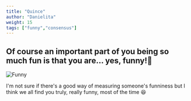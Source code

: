 ```yaml
---
title: "Quince"
author: "Danielita"
weight: 15
tags: ["funny","consensus"]
---
```

## Of course an important part of you being so much fun is that you are... yes, funny!:clap:
![Funny](/images/funny.jpg#center)

I'm not sure if there's a good way of measuring someone's funniness but I think we all find you truly, really funny, most of the time :satisfied: